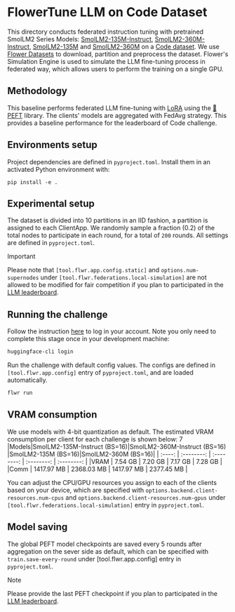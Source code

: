 # FlowerTune LLM on Code Dataset

This directory conducts federated instruction tuning with pretrained SmolLM2 Series Models: [SmolLM2-135M-Instruct](https://huggingface.co/HuggingFaceTB/SmolLM2-135M-Instruct), [SmolLM2-360M-Instruct](https://huggingface.co/HuggingFaceTB/SmolLM2-360M-Instruct), [SmolLM2-135M](https://huggingface.co/HuggingFaceTB/SmolLM2-135M) and [SmolLM2-360M](https://huggingface.co/HuggingFaceTB/SmolLM2-360M-Instruct) on a [Code dataset](https://huggingface.co/datasets/flwrlabs/code-alpaca-20k).
We use [Flower Datasets](https://flower.dev/docs/datasets/) to download, partition and preprocess the dataset.
Flower's Simulation Engine is used to simulate the LLM fine-tuning process in federated way,
which allows users to perform the training on a single GPU.


## Methodology

This baseline performs federated LLM fine-tuning with [LoRA](https://arxiv.org/pdf/2106.09685) using the [🤗PEFT](https://huggingface.co/docs/peft/en/index) library.
The clients' models are aggregated with FedAvg strategy.
This provides a baseline performance for the leaderboard of Code challenge.


## Environments setup

Project dependencies are defined in `pyproject.toml`. Install them in an activated Python environment with:

```shell
pip install -e .
```

## Experimental setup

The dataset is divided into 10 partitions in an IID fashion, a partition is assigned to each ClientApp.
We randomly sample a fraction (0.2) of the total nodes to participate in each round, for a total of `200` rounds.
All settings are defined in `pyproject.toml`.

> [!IMPORTANT]
> Please note that `[tool.flwr.app.config.static]` and `options.num-supernodes` under `[tool.flwr.federations.local-simulation]` are not allowed to be modified for fair competition if you plan to participated in the [LLM leaderboard](https://flower.ai/benchmarks/llm-leaderboard).


## Running the challenge

Follow the instruction [here](https://huggingface.co/docs/huggingface_hub/en/quick-start#login-command) to log in your account. Note you only need to complete this stage once in your development machine:

```bash
huggingface-cli login
```

Run the challenge with default config values.
The configs are defined in `[tool.flwr.app.config]` entry of `pyproject.toml`, and are loaded automatically.

```bash
flwr run
```

## VRAM consumption

We use models with 4-bit quantization as default. The estimated VRAM consumption per client for each challenge is shown below:
7
|Models|SmolLM2-135M-Instruct (BS=16)|SmolLM2-360M-Instruct (BS=16) |SmolLM2-135M (BS=16)|SmolLM2-360M (BS=16)|
| :----: | :--------:                | :--------:                  | :--------:         | :--------:          |
|VRAM    |     7.54 GB               |         7.20 GB             |      7.17 GB       |      7.28 GB        |
|Comm    |     1417.97 MB            |         2368.03 MB          |     1417.97 MB     |      2377.45 MB     |

You can adjust the CPU/GPU resources you assign to each of the clients based on your device, which are specified with `options.backend.client-resources.num-cpus` and `options.backend.client-resources.num-gpus` under `[tool.flwr.federations.local-simulation]` entry in `pyproject.toml`.


## Model saving

The global PEFT model checkpoints are saved every 5 rounds after aggregation on the sever side as default, which can be specified with `train.save-every-round` under [tool.flwr.app.config] entry in `pyproject.toml`.

> [!NOTE]
> Please provide the last PEFT checkpoint if you plan to participated in the [LLM leaderboard](https://flower.ai/benchmarks/llm-leaderboard).
